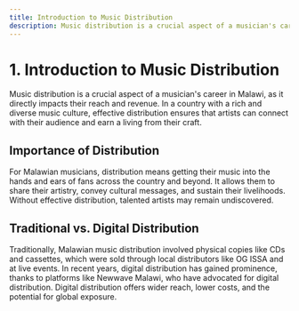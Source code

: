 ```yaml
---
title: Introduction to Music Distribution
description: Music distribution is a crucial aspect of a musician's career in Malawi, as it directly impacts their reach and revenue.
---
```

# 1. Introduction to Music Distribution

Music distribution is a crucial aspect of a musician's career in Malawi, as it directly impacts their reach and revenue. In a country with a rich and diverse music culture, effective distribution ensures that artists can connect with their audience and earn a living from their craft.

## Importance of Distribution

For Malawian musicians, distribution means getting their music into the hands and ears of fans across the country and beyond. It allows them to share their artistry, convey cultural messages, and sustain their livelihoods. Without effective distribution, talented artists may remain undiscovered.

## Traditional vs. Digital Distribution

Traditionally, Malawian music distribution involved physical copies like CDs and cassettes, which were sold through local distributors like OG ISSA and at live events. In recent years, digital distribution has gained prominence, thanks to platforms like Newwave Malawi, who have advocated for digital distribution. Digital distribution offers wider reach, lower costs, and the potential for global exposure.
